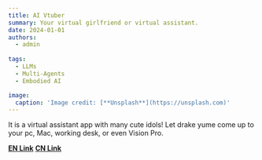 ```yaml
---
title: AI Vtuber
summary: Your virtual girlfriend or virtual assistant.
date: 2024-01-01
authors:
  - admin
    
tags:
  - LLMs
  - Multi-Agents
  - Embodied AI

image:
  caption: 'Image credit: [**Unsplash**](https://unsplash.com)'
---
```



It is a virtual assistant app with many cute idols! Let drake yume come up to your pc, Mac, working desk, or even Vision Pro.

[**EN Link**](https://lilyn.ai/#Projects)
[**CN Link**](https://deskmate.dev/)
